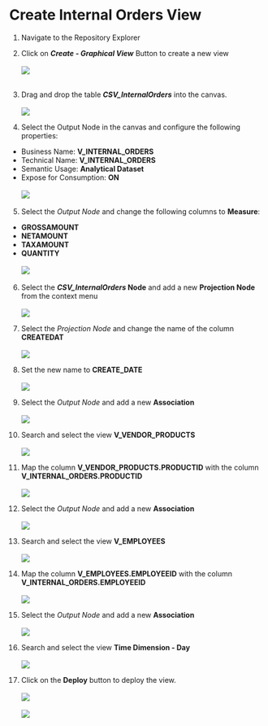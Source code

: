  # Create Internal Orders View

1. Navigate to the Repository Explorer
2. Click on <b><i>Create - Graphical View</i></b> Button to create a new view
  <br><br>![](../images/internal_orders_view_00.png)<br><br>
3. Drag and drop the table **_CSV_InternalOrders_** into the canvas.
  <br><br>![](../images/internal_orders_view_01.png)

4. Select the Output Node in the canvas and configure the following properties:
  - Business Name: <b>V_INTERNAL_ORDERS</b>
  - Technical Name: <b>V_INTERNAL_ORDERS</b>
  - Semantic Usage: <b>Analytical Dataset</b>
  - Expose for Consumption: <b>ON</b>
  <br><br>![](../images/internal_orders_view_02.png)
5. Select the *Output Node* and change the following columns to **Measure**:
  - **GROSSAMOUNT**
  - **NETAMOUNT**
  - **TAXAMOUNT**
  - **QUANTITY**
  <br><br>![](../images/internal_orders_view_03.png)

6. Select the **_CSV_InternalOrders_ Node** and add a new **Projection Node** from the context menu
  <br><br>![](../images/internal_orders_view_04.png)


7. Select the _Projection Node_ and change the name of the column **CREATEDAT** 
  <br><br>![](../images/internal_orders_view_05.png)
  
8. Set the new name to **CREATE_DATE**
  <br><br>![](../images/internal_orders_view_06.png)
  
9. Select the _Output Node_ and add a new **Association**
 <br><br>![](../images/internal_orders_association_01.png)

10. Search and select the view **V_VENDOR_PRODUCTS**
 <br><br>![](../images/internal_orders_association_02.png)

11. Map the column **V_VENDOR_PRODUCTS.PRODUCTID** with the column **V_INTERNAL_ORDERS.PRODUCTID**
 <br><br>![](../images/internal_orders_association_03.png)

12. Select the _Output Node_ and add a new **Association**
 <br><br>![](../images/internal_orders_association_04.png)

13. Search and select the view **V_EMPLOYEES**
 <br><br>![](../images/internal_orders_association_05.png)

14. Map the column **V_EMPLOYEES.EMPLOYEEID** with the column **V_INTERNAL_ORDERS.EMPLOYEEID**
<br><br>![](../images/internal_orders_association_06.png)

15. Select the _Output Node_ and add a new **Association**
<br><br>![](../images/internal_orders_association_07.png)

16. Search and select the view **Time Dimension - Day**
<br><br>![](../images/internal_orders_association_08.png)



6. Click on the **Deploy** button to deploy the view.
  <br><br>![](../images/internal_orders_view_07.png)
  <br><br>![](../images/internal_orders_view_08.png)


  




  
